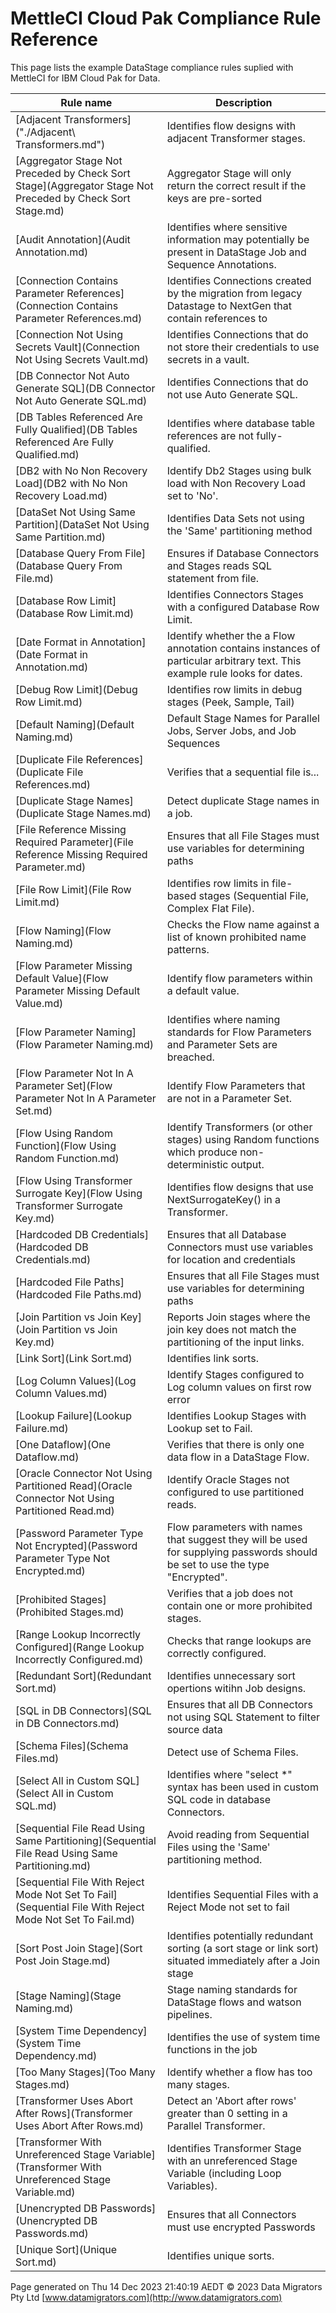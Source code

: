 # MettleCI Cloud Pak Compliance Rule Reference

This page lists the example DataStage compliance rules suplied with MettleCI for IBM Cloud Pak for Data.

| Rule name | Description |
|-----------|-------------|
| [Adjacent Transformers]("./Adjacent\ Transformers.md") | Identifies flow designs with adjacent Transformer stages. |
| [Aggregator Stage Not Preceded by Check Sort Stage](Aggregator Stage Not Preceded by Check Sort Stage.md) | Aggregator Stage will only return the correct result if the keys are pre-sorted |
| [Audit Annotation](Audit Annotation.md) | Identifies where sensitive information may potentially be present in DataStage Job and Sequence Annotations. |
| [Connection Contains Parameter References](Connection Contains Parameter References.md) | Identifies Connections created by the migration from legacy Datastage to NextGen that contain references to |
| [Connection Not Using Secrets Vault](Connection Not Using Secrets Vault.md) | Identifies Connections that do not store their credentials to use secrets in a vault. |
| [DB Connector Not Auto Generate SQL](DB Connector Not Auto Generate SQL.md) | Identifies Connections that do not use Auto Generate SQL. |
| [DB Tables Referenced Are Fully Qualified](DB Tables Referenced Are Fully Qualified.md) | Identifies where database table references are not fully-qualified. |
| [DB2 with No Non Recovery Load](DB2 with No Non Recovery Load.md) | Identify Db2 Stages using bulk load with Non Recovery Load set to 'No'. |
| [DataSet Not Using Same Partition](DataSet Not Using Same Partition.md) | Identifies Data Sets not using the 'Same' partitioning method |
| [Database Query From File](Database Query From File.md) | Ensures if Database Connectors and Stages reads SQL statement from file. |
| [Database Row Limit](Database Row Limit.md) | Identifies Connectors Stages with a configured Database Row Limit. |
| [Date Format in Annotation](Date Format in Annotation.md) | Identify whether the a Flow annotation contains instances of particular arbitrary text.  This example rule looks for dates. |
| [Debug Row Limit](Debug Row Limit.md) | Identifies row limits in debug stages (Peek, Sample, Tail) |
| [Default Naming](Default Naming.md) | Default Stage Names for Parallel Jobs, Server Jobs, and Job Sequences |
| [Duplicate File References](Duplicate File References.md) | Verifies that a sequential file is... |
| [Duplicate Stage Names](Duplicate Stage Names.md) | Detect duplicate Stage names in a job. |
| [File Reference Missing Required Parameter](File Reference Missing Required Parameter.md) | Ensures that all File Stages must use variables for determining paths |
| [File Row Limit](File Row Limit.md) | Identifies row limits in file-based stages (Sequential File, Complex Flat File). |
| [Flow Naming](Flow Naming.md) | Checks the Flow name against a list of known prohibited name patterns. |
| [Flow Parameter Missing Default Value](Flow Parameter Missing Default Value.md) | Identify flow parameters within a default value. |
| [Flow Parameter Naming](Flow Parameter Naming.md) | Identifies where naming standards for Flow Parameters and Parameter Sets are breached. |
| [Flow Parameter Not In A Parameter Set](Flow Parameter Not In A Parameter Set.md) | Identify Flow Parameters that are not in a Parameter Set. |
| [Flow Using Random Function](Flow Using Random Function.md) | Identify Transformers (or other stages) using Random functions which produce non-deterministic output. |
| [Flow Using Transformer Surrogate Key](Flow Using Transformer Surrogate Key.md) | Identifies flow designs that use NextSurrogateKey() in a Transformer. |
| [Hardcoded DB Credentials](Hardcoded DB Credentials.md) | Ensures that all Database Connectors must use variables for location and credentials |
| [Hardcoded File Paths](Hardcoded File Paths.md) | Ensures that all File Stages must use variables for determining paths |
| [Join Partition vs Join Key](Join Partition vs Join Key.md) | Reports Join stages where the join key does not match the partitioning of the input links. |
| [Link Sort](Link Sort.md) | Identifies link sorts. |
| [Log Column Values](Log Column Values.md) | Identify Stages configured to Log column values on first row error |
| [Lookup Failure](Lookup Failure.md) | Identifies Lookup Stages with Lookup set to Fail. |
| [One Dataflow](One Dataflow.md) | Verifies that there is only one data flow in a DataStage Flow. |
| [Oracle Connector Not Using Partitioned Read](Oracle Connector Not Using Partitioned Read.md) | Identify Oracle Stages not configured to use partitioned reads. |
| [Password Parameter Type Not Encrypted](Password Parameter Type Not Encrypted.md) | Flow parameters with names that suggest they will be used for supplying passwords should be set to use the type "Encrypted". |
| [Prohibited Stages](Prohibited Stages.md) | Verifies that a job does not contain one or more prohibited stages. |
| [Range Lookup Incorrectly Configured](Range Lookup Incorrectly Configured.md) | Checks that range lookups are correctly configured. |
| [Redundant Sort](Redundant Sort.md) | Identifies unnecessary sort opertions witihn Job designs. |
| [SQL in DB Connectors](SQL in DB Connectors.md) | Ensures that all DB Connectors not using SQL Statement to filter source data |
| [Schema Files](Schema Files.md) | Detect use of Schema Files. |
| [Select All in Custom SQL](Select All in Custom SQL.md) | Identifies where "select *" syntax has been used in custom SQL code in database Connectors. |
| [Sequential File Read Using Same Partitioning](Sequential File Read Using Same Partitioning.md) | Avoid reading from Sequential Files using the 'Same' partitioning method. |
| [Sequential File With Reject Mode Not Set To Fail](Sequential File With Reject Mode Not Set To Fail.md) | Identifies Sequential Files with a Reject Mode not set to fail |
| [Sort Post Join Stage](Sort Post Join Stage.md) | Identifies potentially redundant sorting (a sort stage or link sort) situated immediately after a Join stage |
| [Stage Naming](Stage Naming.md) | Stage naming standards for DataStage flows and watson pipelines. |
| [System Time Dependency](System Time Dependency.md) | Identifies the use of system time functions in the job |
| [Too Many Stages](Too Many Stages.md) | Identify whether a flow has too many stages. |
| [Transformer Uses Abort After Rows](Transformer Uses Abort After Rows.md) | Detect an 'Abort after rows' greater than 0 setting in a Parallel Transformer. |
| [Transformer With Unreferenced Stage Variable](Transformer With Unreferenced Stage Variable.md) | Identifies Transformer Stage with an unreferenced Stage Variable (including Loop Variables). |
| [Unencrypted DB Passwords](Unencrypted DB Passwords.md) | Ensures that all Connectors must use encrypted Passwords |
| [Unique Sort](Unique Sort.md) | Identifies unique sorts. |

Page generated on Thu 14 Dec 2023 21:40:19 AEDT
&copy; 2023 Data Migrators Pty Ltd
[www.datamigrators.com](http://www.datamigrators.com)
